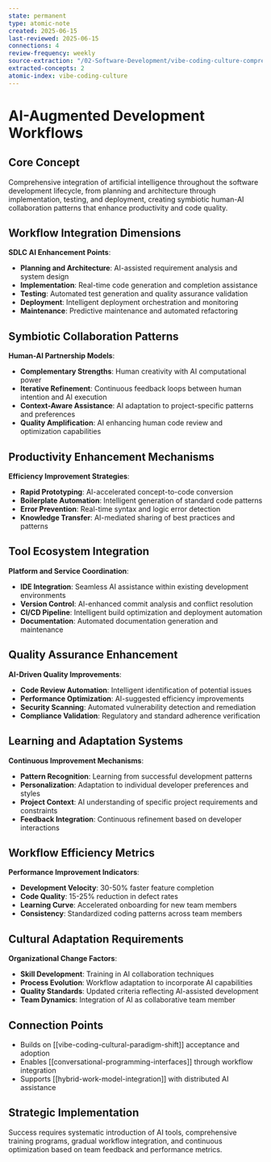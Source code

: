 ```yaml
---
state: permanent
type: atomic-note
created: 2025-06-15
last-reviewed: 2025-06-15
connections: 4
review-frequency: weekly
source-extraction: "/02-Software-Development/vibe-coding-culture-comprehensive-analysis-2025.md"
extracted-concepts: 2
atomic-index: vibe-coding-culture
---
```


# AI-Augmented Development Workflows

## Core Concept

Comprehensive integration of artificial intelligence throughout the software development lifecycle, from planning and architecture through implementation, testing, and deployment, creating symbiotic human-AI collaboration patterns that enhance productivity and code quality.

## Workflow Integration Dimensions

**SDLC AI Enhancement Points**:
- **Planning and Architecture**: AI-assisted requirement analysis and system design
- **Implementation**: Real-time code generation and completion assistance
- **Testing**: Automated test generation and quality assurance validation
- **Deployment**: Intelligent deployment orchestration and monitoring
- **Maintenance**: Predictive maintenance and automated refactoring

## Symbiotic Collaboration Patterns

**Human-AI Partnership Models**:
- **Complementary Strengths**: Human creativity with AI computational power
- **Iterative Refinement**: Continuous feedback loops between human intention and AI execution
- **Context-Aware Assistance**: AI adaptation to project-specific patterns and preferences
- **Quality Amplification**: AI enhancing human code review and optimization capabilities

## Productivity Enhancement Mechanisms

**Efficiency Improvement Strategies**:
- **Rapid Prototyping**: AI-accelerated concept-to-code conversion
- **Boilerplate Automation**: Intelligent generation of standard code patterns
- **Error Prevention**: Real-time syntax and logic error detection
- **Knowledge Transfer**: AI-mediated sharing of best practices and patterns

## Tool Ecosystem Integration

**Platform and Service Coordination**:
- **IDE Integration**: Seamless AI assistance within existing development environments
- **Version Control**: AI-enhanced commit analysis and conflict resolution
- **CI/CD Pipeline**: Intelligent build optimization and deployment automation
- **Documentation**: Automated documentation generation and maintenance

## Quality Assurance Enhancement

**AI-Driven Quality Improvements**:
- **Code Review Automation**: Intelligent identification of potential issues
- **Performance Optimization**: AI-suggested efficiency improvements
- **Security Scanning**: Automated vulnerability detection and remediation
- **Compliance Validation**: Regulatory and standard adherence verification

## Learning and Adaptation Systems

**Continuous Improvement Mechanisms**:
- **Pattern Recognition**: Learning from successful development patterns
- **Personalization**: Adaptation to individual developer preferences and styles
- **Project Context**: AI understanding of specific project requirements and constraints
- **Feedback Integration**: Continuous refinement based on developer interactions

## Workflow Efficiency Metrics

**Performance Improvement Indicators**:
- **Development Velocity**: 30-50% faster feature completion
- **Code Quality**: 15-25% reduction in defect rates
- **Learning Curve**: Accelerated onboarding for new team members
- **Consistency**: Standardized coding patterns across team members

## Cultural Adaptation Requirements

**Organizational Change Factors**:
- **Skill Development**: Training in AI collaboration techniques
- **Process Evolution**: Workflow adaptation to incorporate AI capabilities
- **Quality Standards**: Updated criteria reflecting AI-assisted development
- **Team Dynamics**: Integration of AI as collaborative team member

## Connection Points

- Builds on [[vibe-coding-cultural-paradigm-shift]] acceptance and adoption
- Enables [[conversational-programming-interfaces]] through workflow integration
- Supports [[hybrid-work-model-integration]] with distributed AI assistance

## Strategic Implementation

Success requires systematic introduction of AI tools, comprehensive training programs, gradual workflow integration, and continuous optimization based on team feedback and performance metrics.
